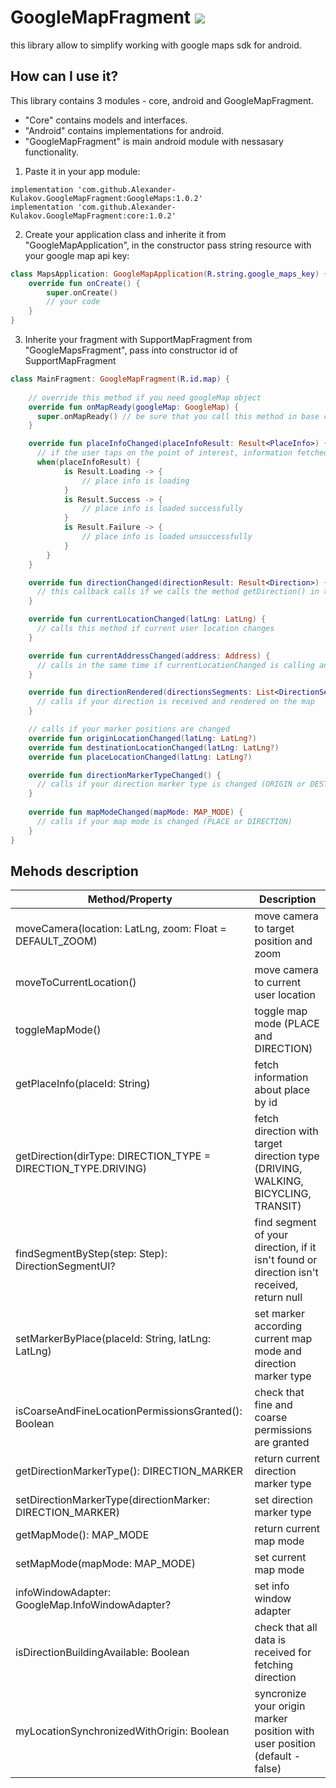 # GoogleMapFragment [![](https://jitpack.io/v/Alexander-Kulakov/GoogleMapFragment.svg)](https://jitpack.io/#Alexander-Kulakov/GoogleMapFragment)
this library allow to simplify working with google maps sdk for android.

## How can I use it?
This library contains 3 modules - core, android and GoogleMapFragment. 
* "Core" contains models and interfaces. 
* "Android" contains implementations for android. 
* "GoogleMapFragment" is main android module with nessasary functionality.
1. Paste it in your app module:
```
implementation 'com.github.Alexander-Kulakov.GoogleMapFragment:GoogleMaps:1.0.2'
implementation 'com.github.Alexander-Kulakov.GoogleMapFragment:core:1.0.2'
```

2. Create your application class and inherite it from "GoogleMapApplication", in the constructor pass string resource with your google map api key:
```kotlin
class MapsApplication: GoogleMapApplication(R.string.google_maps_key) {
    override fun onCreate() {
        super.onCreate()
        // your code
    }
}
```

3. Inherite your fragment with SupportMapFragment from "GoogleMapsFragment", pass into constructor id of SupportMapFragment
```kotlin
class MainFragment: GoogleMapFragment(R.id.map) {
   
    // override this method if you need googleMap object
    override fun onMapReady(googleMap: GoogleMap) {
      super.onMapReady() // be sure that you call this method in base class because there library requests permissions and subscribes to data changes
    }

    override fun placeInfoChanged(placeInfoResult: Result<PlaceInfo>) {
      // if the user taps on the point of interest, information fetched automatically about it. You can trigger fetching place info calling "" 
      when(placeInfoResult) {
            is Result.Loading -> {
                // place info is loading
            }
            is Result.Success -> {
                // place info is loaded successfully
            }
            is Result.Failure -> {
                // place info is loaded unsuccessfully
            }
        }
    }

    override fun directionChanged(directionResult: Result<Direction>) {
      // this callback calls if we calls the method getDirection() in the base class
    }

    override fun currentLocationChanged(latLng: LatLng) {
      // calls this method if current user location changes
    }

    override fun currentAddressChanged(address: Address) {
      // calls in the same time if currentLocationChanged is calling and pass current user address
    }

    override fun directionRendered(directionsSegments: List<DirectionSegmentUI>) {
      // calls if your direction is received and rendered on the map
    }

    // calls if your marker positions are changed
    override fun originLocationChanged(latLng: LatLng?)
    override fun destinationLocationChanged(latLng: LatLng?)
    override fun placeLocationChanged(latLng: LatLng?)

    override fun directionMarkerTypeChanged() {
      // calls if your direction marker type is changed (ORIGIN or DESTINATION)
    }
    
    override fun mapModeChanged(mapMode: MAP_MODE) {
      // calls if your map mode is changed (PLACE or DIRECTION)
    }
}
```
## Mehods description
Method/Property | Description
------------ | -------------
moveCamera(location: LatLng, zoom: Float = DEFAULT_ZOOM) | move camera to target position and zoom
moveToCurrentLocation() | move camera to current user location
toggleMapMode() | toggle map mode (PLACE and DIRECTION)
getPlaceInfo(placeId: String) | fetch information about place by id
getDirection(dirType: DIRECTION_TYPE = DIRECTION_TYPE.DRIVING) | fetch direction with target direction type (DRIVING, WALKING, BICYCLING, TRANSIT)
findSegmentByStep(step: Step): DirectionSegmentUI? | find segment of your direction, if it isn't found or direction isn't received, return null
setMarkerByPlace(placeId: String, latLng: LatLng) | set marker according current map mode and direction marker type
isCoarseAndFineLocationPermissionsGranted(): Boolean | check that fine and coarse permissions are granted
getDirectionMarkerType(): DIRECTION_MARKER | return current direction marker type
setDirectionMarkerType(directionMarker: DIRECTION_MARKER) | set direction marker type
getMapMode(): MAP_MODE | return current map mode
setMapMode(mapMode: MAP_MODE) | set current map mode
infoWindowAdapter: GoogleMap.InfoWindowAdapter? | set info window adapter
isDirectionBuildingAvailable: Boolean | check that all data is received for fetching direction
myLocationSynchronizedWithOrigin: Boolean | syncronize your origin marker position with user position (default - false)
